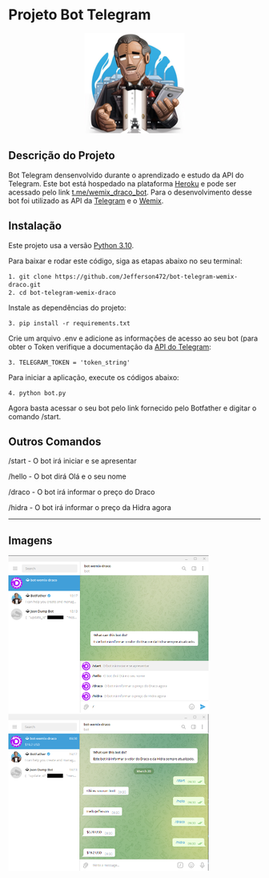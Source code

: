 # Projeto Bot Telegram

<center><img src="img\botfather.jpg" alt="Imagem do Botfather, que é uma referência do Padrinho de Poderoso Chefão" width="200px"/></center>

## Descrição do Projeto
Bot Telegram densenvolvido durante o aprendizado e estudo da API do Telegram.
Este bot está hospedado na plataforma [Heroku](https://www.heroku.com/) e pode ser acessado pelo link [t.me/wemix_draco_bot](https://t.me/wemix_draco_bot).
Para o desenvolvimento desse bot foi utilizado as API da [Telegram](https://core.telegram.org/bots/api) e o [Wemix](https://api.mir4global.com).

## Instalação
Este projeto usa a versão [Python 3.10](https://www.python.org/downloads/).

Para baixar e rodar este código, siga as etapas abaixo no seu terminal:

```
1. git clone https://github.com/Jefferson472/bot-telegram-wemix-draco.git
2. cd bot-telegram-wemix-draco
```

Instale as dependências do projeto:
```
3. pip install -r requirements.txt
```

Crie um arquivo .env e adicione as informações de acesso ao seu bot (para obter o Token verifique a documentação da [API do Telegram](https://core.telegram.org/bots/api#authorizing-your-bot):
```
3. TELEGRAM_TOKEN = 'token_string'
```

Para iniciar a aplicação, execute os códigos abaixo:
```
4. python bot.py
```

Agora basta acessar o seu bot pelo link fornecido pelo Botfather e digitar o comando /start.

## Outros Comandos

/start - O bot irá iniciar e se apresentar

/hello - O bot dirá Olá e o seu nome

/draco - O bot irá informar o preço do Draco

/hidra - O bot irá informar o preço da Hidra agora

---
## Imagens

<img src="img\tela_inicial.png" alt="Um print da tela inicial do bot direto do Telegram" width="400px"/>

<img src="img\comandos.png" alt="Um print da tela de comandos do bot direto do Telegram" width="400px"/>

